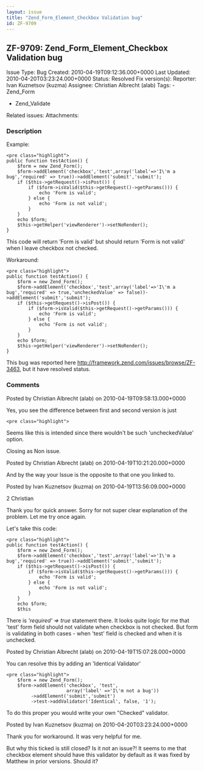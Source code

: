 ```yaml
---
layout: issue
title: "Zend_Form_Element_Checkbox Validation bug"
id: ZF-9709
---
```


ZF-9709: Zend\_Form\_Element\_Checkbox Validation bug
-----------------------------------------------------

 Issue Type: Bug Created: 2010-04-19T09:12:36.000+0000 Last Updated: 2010-04-20T03:23:24.000+0000 Status: Resolved Fix version(s): 
 Reporter:  Ivan Kuznetsov (kuzma)  Assignee:  Christian Albrecht (alab)  Tags: - Zend\_Form
- Zend\_Validate
 
 Related issues: 
 Attachments: 
### Description

Example:

 
    <pre class="highlight">
    public function testAction() {
        $form = new Zend_Form();
        $form->addElement('checkbox','test',array('label'=>'I\'m a bug','required' => true))->addElement('submit','submit');            
        if ($this->getRequest()->isPost()) {
            if ($form->isValid($this->getRequest()->getParams())) {
                echo 'Form is valid';
            } else {
                echo 'Form is not valid';
            }
        }
        echo $form;
        $this->getHelper('viewRenderer')->setNoRender();
    }


This code will return 'Form is valid' but should return 'Form is not valid' when I leave checkbox not checked.

Workaround:

 
    <pre class="highlight">
    public function testAction() {
        $form = new Zend_Form();
        $form->addElement('checkbox','test',array('label'=>'I\'m a bug','required' => true,'uncheckedValue' => false))->addElement('submit','submit');          
        if ($this->getRequest()->isPost()) {
            if ($form->isValid($this->getRequest()->getParams())) {
                echo 'Form is valid';
            } else {
                echo 'Form is not valid';
            }
        }
        echo $form;
        $this->getHelper('viewRenderer')->setNoRender();
    }


This bug was reported here <http://framework.zend.com/issues/browse/ZF-3463>, but it have resolved status.

 

 

### Comments

Posted by Christian Albrecht (alab) on 2010-04-19T09:58:13.000+0000

Yes, you see the difference between first and second version is just

 
    <pre class="highlight">
    


Seems like this is intended since there wouldn't be such 'uncheckedValue' option.

Closing as Non issue.

 

 

Posted by Christian Albrecht (alab) on 2010-04-19T10:21:20.000+0000

And by the way your Issue is the opposite to that one you linked to.

 

 

Posted by Ivan Kuznetsov (kuzma) on 2010-04-19T13:56:09.000+0000

2 Christian

Thank you for quick answer. Sorry for not super clear explanation of the problem. Let me try once again.

Let's take this code:

 
    <pre class="highlight">
    public function testAction() {
        $form = new Zend_Form();
        $form->addElement('checkbox','test',array('label'=>'I\'m a bug','required' => true))->addElement('submit','submit');            
        if ($this->getRequest()->isPost()) {
            if ($form->isValid($this->getRequest()->getParams())) {
                echo 'Form is valid';
            } else {
                echo 'Form is not valid';
            }
        }
        echo $form;
        $this


There is _'required' => true_ statement there. It looks quite logic for me that 'test' form field should not validate when checkbox is not checked. But form is validating in both cases - when 'test' field is checked and when it is unchecked.

 

 

Posted by Christian Albrecht (alab) on 2010-04-19T15:07:28.000+0000

You can resolve this by adding an 'Identical Validator'

 
    <pre class="highlight">
        $form = new Zend_Form();
        $form->addElement('checkbox', 'test',
                          array('label' =>'I\'m not a bug'))
             ->addElement('submit','submit')
             ->test->addValidator('Identical', false, '1');


To do this proper you would write your own "Checked" validator.

 

 

Posted by Ivan Kuznetsov (kuzma) on 2010-04-20T03:23:24.000+0000

Thank you for workaround. It was very helpful for me.

But why this ticked is still closed? Is it not an issue?! It seems to me that checkbox element should have this validator by default as it was fixed by Matthew in prior versions. Should it?

 

 